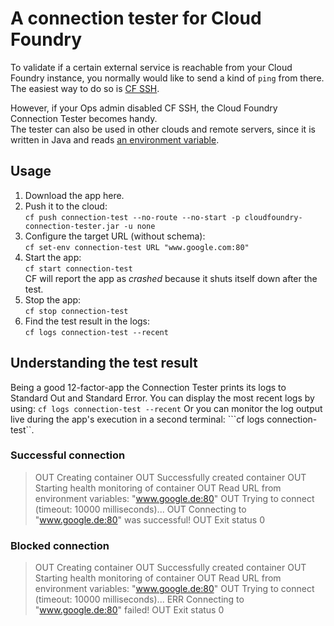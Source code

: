 # A connection tester for Cloud Foundry
To validate if a certain external service is reachable from your Cloud Foundry instance, you normally would like to send a kind of `ping` from there. The easiest way to do so is [CF SSH](https://docs.cloudfoundry.org/devguide/deploy-apps/ssh-apps.html).

However, if your Ops admin disabled CF SSH, the Cloud Foundry Connection Tester becomes handy.  
The tester can also be used in other clouds and remote servers, since it is written in Java and reads [an environment variable](https://docs.oracle.com/javase/tutorial/essential/environment/env.html).

## Usage
1. Download the app here.
2. Push it to the cloud:  
```cf push connection-test --no-route --no-start -p cloudfoundry-connection-tester.jar -u none```
3. Configure the target URL (without schema):  
```cf set-env connection-test URL "www.google.com:80"```
4. Start the app:  
```cf start connection-test```  
CF will report the app as *crashed* because it shuts itself down after the test.
5. Stop the app:  
```cf stop connection-test```
6. Find the test result in the logs:  
```cf logs connection-test --recent```

## Understanding the test result

Being a good 12-factor-app the Connection Tester prints its logs to Standard Out and Standard Error. You can display the most recent logs by using: ```cf logs connection-test --recent```
Or you can monitor the log output live during the app's execution in a second terminal: ```cf logs connection-test``.

### Successful connection

> OUT Creating container
> OUT Successfully created container
> OUT Starting health monitoring of container
> OUT Read URL from environment variables: "www.google.de:80"
> OUT Trying to connect (timeout: 10000 milliseconds)...
> OUT Connecting to "www.google.de:80" was successful!
> OUT Exit status 0

### Blocked connection

> OUT Creating container
> OUT Successfully created container
> OUT Starting health monitoring of container
> OUT Read URL from environment variables: "www.google.de:80"
> OUT Trying to connect (timeout: 10000 milliseconds)...
> ERR Connecting to "www.google.de:80" failed!
> OUT Exit status 0


